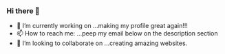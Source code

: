 ### Hi there 👋
- 🔭 I’m currently working on ...making my profile great again!!!
- 📫 How to reach me: ...peep my email below on the description section
- 👯 I’m looking to collaborate on ...creating amazing websites.
<!--
**elidakirigo/elidakirigo** is a ✨ _special_ ✨ repository because its `README.md` (this file) appears on your GitHub profile.

Here are some ideas to get you started:


- 🌱 I’m currently learning ...

- 🤔 I’m looking for help with ...
- 💬 Ask me about ...

- 😄 Pronouns: ...
- ⚡ Fun fact: ...
-->
